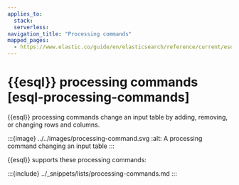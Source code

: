 ```yaml
---
applies_to:
  stack:
  serverless:
navigation_title: "Processing commands"
mapped_pages:
  - https://www.elastic.co/guide/en/elasticsearch/reference/current/esql-commands.html
---
```


# {{esql}} processing commands [esql-processing-commands]

{{esql}} processing commands change an input table by adding, removing, or changing rows and columns.

:::{image} ../../images/processing-command.svg
:alt: A processing command changing an input table
:::

{{esql}} supports these processing commands:

:::{include} ../_snippets/lists/processing-commands.md
:::
